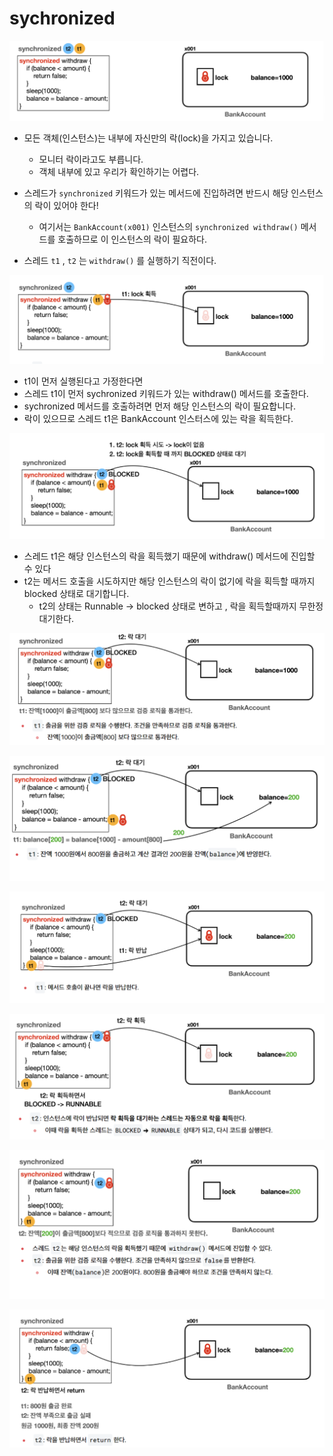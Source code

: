 # sychronized 



![image-20250104235700605](https://raw.githubusercontent.com/CUCU7103/save-image-repo/main/image/image-20250104235700605.png)

- 모든 객체(인스턴스)는 내부에 자신만의 락(lock)을 가지고 있습니다.
  - 모니터 락이라고도 부릅니다.
  - 객체 내부에 있고 우리가 확인하기는 어렵다.
- 스레드가 `synchronized` 키워드가 있는 메서드에 진입하려면 반드시 해당 인스턴스의 락이 있어야 한다!
  - 여기서는 `BankAccount(x001)` 인스턴스의 `synchronized withdraw()` 메서드를 호출하므로 이
    인스턴스의 락이 필요하다.

- 스레드 `t1` , `t2` 는 `withdraw()` 를 실행하기 직전이다.

  

![image-20250105000359908](https://raw.githubusercontent.com/CUCU7103/save-image-repo/main/image/image-20250105000359908.png)

- t1이 먼저 실행된다고 가정한다면
- 스레드 t1이 먼저 sychronized 키워드가 있는 withdraw() 메서드를 호출한다.
- sychronized 메서드를 호출하려면 먼저 해당 인스턴스의 락이 필요합니다.
- 락이 있으므로 스레드 t1은 BankAccount 인스터스에 있는 락을 획득한다.

![image-20250105000529863](https://raw.githubusercontent.com/CUCU7103/save-image-repo/main/image/image-20250105000529863.png)

- 스레드 t1은 해당 인스턴스의 락을 획득했기 때문에 withdraw() 메서드에 진입할 수 있다
- t2는 메서드 호출을 시도하지만 해당 인스턴스의 락이 없기에 락을 획득할 때까지 blocked 상태로 대기합니다.
  - t2의 상태는 Runnable -> blocked 상태로 변하고 , 락을 획득할때까지 무한정 대기한다.

![image-20250105000737453](https://raw.githubusercontent.com/CUCU7103/save-image-repo/main/image/image-20250105000737453.png)

![image-20250105000745621](https://raw.githubusercontent.com/CUCU7103/save-image-repo/main/image/image-20250105000745621.png)

![image-20250105000751257](https://raw.githubusercontent.com/CUCU7103/save-image-repo/main/image/image-20250105000751257.png)

![image-20250105000801276](https://raw.githubusercontent.com/CUCU7103/save-image-repo/main/image/image-20250105000801276.png)

![image-20250105000807749](https://raw.githubusercontent.com/CUCU7103/save-image-repo/main/image/image-20250105000807749.png)

![image-20250105004539447](https://raw.githubusercontent.com/CUCU7103/save-image-repo/main/image/image-20250105004539447.png)
